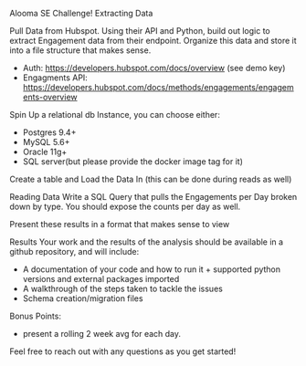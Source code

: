 Alooma SE Challenge!
Extracting Data

Pull Data from Hubspot.  Using their API and Python, build out logic to extract Engagement data from their endpoint.  Organize this data and store it into a file structure that makes sense.

-	Auth: https://developers.hubspot.com/docs/overview (see demo key)
-	Engagments API: https://developers.hubspot.com/docs/methods/engagements/engagements-overview

Spin Up a relational db Instance, you can choose either:
-	 Postgres 9.4+
-	 MySQL 5.6+
-	 Oracle 11g+
-	 SQL server(but please provide the docker image tag for it)


Create a table and Load the Data In (this can be done during reads as well)

Reading Data
Write a SQL Query that pulls the Engagements per Day broken down by type.  You should expose the counts per day as well.

Present these results in a format that makes sense to view

Results
Your work and the results of the analysis should be available in a github repository, and will include:
-	A documentation of your code and how to run it + supported python versions and external packages imported
-	A walkthrough of the steps taken to tackle the issues
-	Schema creation/migration files



Bonus Points:
-	present a rolling 2 week avg for each day.  

Feel free to reach out with any questions as you get started!


